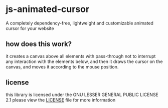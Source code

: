 # js-animated-cursor
A completely dependency-free, lightweight and customizable animated cursor for your website

## how does this work?
it creates a canvas above all elements with pass-through not to interrupt any interaction with the elements below, and then it draws the cursor on the canvas, and moves it according to the mouse position.
## license
this library is licensed under the GNU LESSER GENERAL PUBLIC LICENSE 2.1
please view the [LICENSE](LICENSE) file for more information
